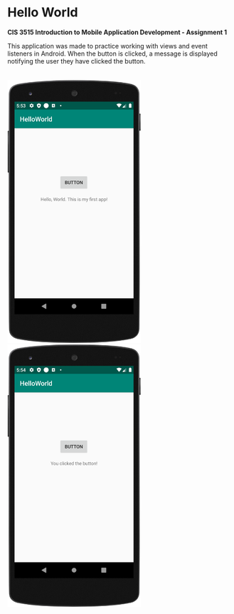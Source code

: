 # Hello World

**CIS 3515 Introduction to Mobile Application Development - Assignment 1**

This application was made to practice working with views and event listeners in Android. When the button is clicked, 
a message is displayed notifying the user they have clicked the button.
<br />
<br />
<br />
<img src = "Images/Screenshot1.png" width="300"> <img src = "Images/Screenshot2.png" width="300">
